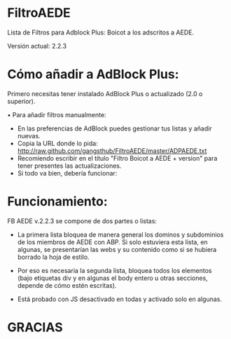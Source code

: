 FiltroAEDE
==========

Lista de Filtros para Adblock Plus: Boicot a los adscritos a AEDE.

Versión actual: 2.2.3


Cómo añadir a AdBlock Plus:
====================

Primero necesitas tener instalado AdBlock Plus o actualizado (2.0 o superior).

• Para añadir filtros manualmente:

- En las preferencias de AdBlock puedes gestionar tus listas y añadir nuevas. 
- Copia la URL donde lo pida: http://raw.github.com/gangsthub/FiltroAEDE/master/ADPAEDE.txt
- Recomiendo escribir en el título "Filtro Boicot a AEDE + version" para tener presentes las actualizaciones.
- Si todo va bien, debería funcionar:


Funcionamiento:
====================

FB AEDE v.2.2.3 se compone de dos partes o listas:

- La primera lista bloquea de manera general los dominos y subdominios de los miembros de AEDE con ABP. Si solo estuviera esta lista, en algunas, se presentarían las webs y su contenido como si se hubiera borrado la hoja de estilo.
- Por eso es necesaria la segunda lista, bloquea todos los elementos (bajo etiquetas div y en algunas el body entero u otras secciones, depende de cómo estén escritas).


- Está probado con JS desactivado en todas y activado solo en algunas.


GRACIAS
====================
